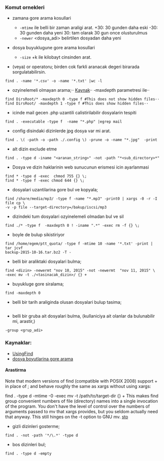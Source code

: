 ### Komut ornekleri 

* zamana gore arama kosullari
    - `-mtime` ile belli bir zaman araligi arat.
        +30: 30 gunden daha eski
        -30: 30 gunden daha yeni
        30: tam olarak 30 gun once olusturulmus
    - `-newer` <dosya_adi> belirtilen dosyadan daha yeni

* dosya buyuklugune gore arama kosullari
    - `-size` +<buyukluk>k ile kilobayt cinsinden arat.

* (veya) or operatoru; birden cok farkli aranacak degeri birarada
  sorgulatabilirsin.

```
find . -name '*.csv' -o -name '*.txt' |wc -l
```

* ozyinelemeli olmayan arama;··
[Kaynak](http://stackoverflow.com/questions/3925337/find-without-recursion)··
-maxdepth parametresi ile··
```
find DirsRoot/* -maxdepth 0 -type f #This does not show hidden files··
find DirsRoot/ -maxdepth 1 -type f #This does show hidden files··
```

* icinde mail gecen .php uzantili calistirilabilir dosyalarin tespiti   
```
find . -executable -type f  -name "*.php" |egrep mail
```

* config disindaki dizinlerde jpg dosya var mi arat.
```
find . \( -path -o -path ./.config \) -prune -o -name "*.jpg"  -print
```

* alt dizin exclude etme
```
find . -type d -iname "<aranan_string>" -not -path "*<sub_directory>*"
```

* Dosya ve dizin haklarinin web sunucunun erismesi icin ayarlanmasi
```
find * -type d -exec  chmod 755 {} \;
find * -type f -exec chmod 644 {} \;
```
* dosyalari uzantilarina gore bul ve kopyala;
```
find /share/media/mp3/ -type f -name "*.mp3" -print0 | xargs -0 -r -I file cp \
-v -p file --target-directory=/bakup/iscsi/mp3
```
* dizindeki tum dosyalari ozyinelemeli olmadan bul ve sil
```
find ./* -type f  -maxdepth 0 ! -iname ".*" -exec rm -f {} \;
```
* boyle de bulup sikistiriyor
```
find /home/egem/ptt_quota/ -type f -mtime 10 -name '*.txt' -print | tar jcvf
backup-2015-10-16.tar.bz2 -T -
```
* belli bir araliktaki dosyalari bulma;
```
find <dizin> -newermt "nov 10, 2015" -not -newermt  "nov 11, 2015" \
-exec mv -t ./<tasinacak_dizin>/ {} +
```

* buyukluge gore siralama;
```
find -maxdepth 0 
```

* belli bir tarih araliginda olusan dosyalari bulup tasima;
```
```

* belli bir gruba ait dosyalari bulma, (kullaniciya ait olanlar da bulunabilir mi, arastir,)
```
-group <grup_adi>
```

### Kaynaklar:

* [UsingFind](http://mywiki.wooledge.org/UsingFind)
* [dosya boyutlarina gore arama](http://linuxconfig.org/how-to-use-find-command-to-search-for-files-based-on-file-size)


#### Arastirma
Note that modern versions of find (compatible with POSIX 2008) support + in place of ; and behave roughly the same as xargs without using xargs:

find . -type d -mtime -0 -exec mv -t /path/to/target-dir {} +
This makes find group convenient numbers of file (directory) names into a single invocation of the program. You don't have the level of control over the numbers of arguments passed to mv that xargs provides, but you seldom actually need that anyway. This still hinges on the -t option to GNU mv.
[sto](http://stackoverflow.com/questions/13899746/use-xargs-to-mv-the-find-directory-into-another-directory)

* gizli dizinleri gosterme;
```
find . -not -path '*/\.*' -type d
```

* bos dizinleri bul;
```
find . -type d -empty
```
